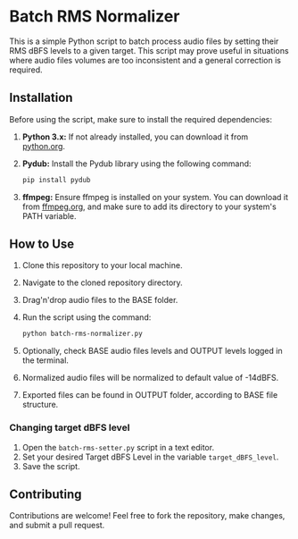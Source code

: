 # Batch RMS Normalizer

This is a simple Python script to batch process audio files by setting their RMS dBFS levels to a given target. This script may prove useful in situations where audio files volumes are too inconsistent and a general correction is required.

## Installation

Before using the script, make sure to install the required dependencies:

1. **Python 3.x:** If not already installed, you can download it from [python.org](https://www.python.org/downloads/).

2. **Pydub:** Install the Pydub library using the following command:

    ```bash
    pip install pydub
    ```

3. **ffmpeg:** Ensure ffmpeg is installed on your system. You can download it from [ffmpeg.org](https://ffmpeg.org/download.html), and make sure to add its directory to your system's PATH variable.

## How to Use

1. Clone this repository to your local machine.
2. Navigate to the cloned repository directory.
3. Drag'n'drop audio files to the BASE folder.
4. Run the script using the command:

    ```bash
    python batch-rms-normalizer.py
    ```

5. Optionally, check BASE audio files levels and OUTPUT levels logged in the terminal.
6. Normalized audio files will be normalized to default value of -14dBFS.
7. Exported files can be found in OUTPUT folder, according to BASE file structure.

### Changing target dBFS level
1. Open the `batch-rms-setter.py` script in a text editor.
2. Set your desired Target dBFS Level in the variable `target_dBFS_level`.
3. Save the script.

## Contributing

Contributions are welcome! Feel free to fork the repository, make changes, and submit a pull request.
